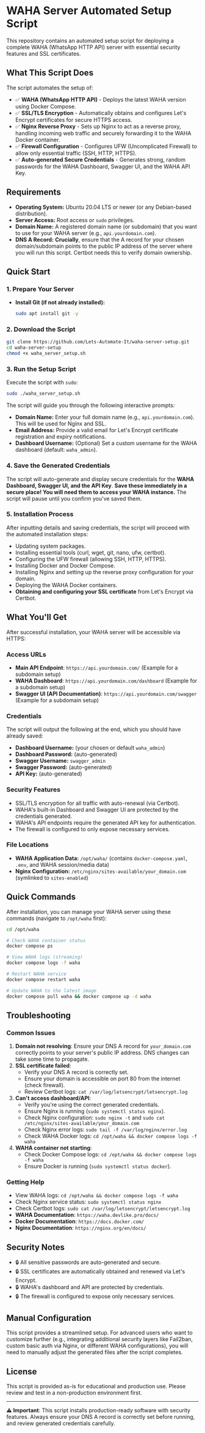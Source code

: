 # WAHA Server Automated Setup Script

This repository contains an automated setup script for deploying a complete WAHA (WhatsApp HTTP API) server with essential security features and SSL certificates.

## What This Script Does

The script automates the setup of:

- ✅ **WAHA (WhatsApp HTTP API)** - Deploys the latest WAHA version using Docker Compose.
- ✅ **SSL/TLS Encryption** - Automatically obtains and configures Let's Encrypt certificates for secure HTTPS access.
- ✅ **Nginx Reverse Proxy** - Sets up Nginx to act as a reverse proxy, handling incoming web traffic and securely forwarding it to the WAHA Docker container.
- ✅ **Firewall Configuration** - Configures UFW (Uncomplicated Firewall) to allow only essential traffic (SSH, HTTP, HTTPS).
- ✅ **Auto-generated Secure Credentials** - Generates strong, random passwords for the WAHA Dashboard, Swagger UI, and the WAHA API Key.

## Requirements

* **Operating System:** Ubuntu 20.04 LTS or newer (or any Debian-based distribution).
* **Server Access:** Root access or `sudo` privileges.
* **Domain Name:** A registered domain name (or subdomain) that you want to use for your WAHA server (e.g., `api.yourdomain.com`).
* **DNS A Record:** **Crucially**, ensure that the A record for your chosen domain/subdomain points to the public IP address of the server where you will run this script. Certbot needs this to verify domain ownership.

## Quick Start

### 1. Prepare Your Server

* **Install Git (if not already installed):**
    ```bash
    sudo apt install git -y
    ```

### 2. Download the Script

```bash
git clone https://github.com/Lets-Automate-It/waha-server-setup.git
cd waha-server-setup
chmod +x waha_server_setup.sh
````

### 3\. Run the Setup Script

Execute the script with `sudo`:

```bash
sudo ./waha_server_setup.sh
```

The script will guide you through the following interactive prompts:

  * **Domain Name:** Enter your full domain name (e.g., `api.yourdomain.com`). This will be used for Nginx and SSL.
  * **Email Address:** Provide a valid email for Let's Encrypt certificate registration and expiry notifications.
  * **Dashboard Username:** (Optional) Set a custom username for the WAHA dashboard (default: `waha_admin`).

### 4\. Save the Generated Credentials

The script will auto-generate and display secure credentials for the **WAHA Dashboard, Swagger UI, and the API Key**. **Save these immediately in a secure place\! You will need them to access your WAHA instance.** The script will pause until you confirm you've saved them.

### 5\. Installation Process

After inputting details and saving credentials, the script will proceed with the automated installation steps:

  * Updating system packages.
  * Installing essential tools (curl, wget, git, nano, ufw, certbot).
  * Configuring the UFW firewall (allowing SSH, HTTP, HTTPS).
  * Installing Docker and Docker Compose.
  * Installing Nginx and setting up the reverse proxy configuration for your domain.
  * Deploying the WAHA Docker containers.
  * **Obtaining and configuring your SSL certificate** from Let's Encrypt via Certbot.

## What You'll Get

After successful installation, your WAHA server will be accessible via HTTPS:

### Access URLs
* **Main API Endpoint**: `https://api.yourdomain.com/` (Example for a subdomain setup)
* **WAHA Dashboard**: `https://api.yourdomain.com/dashboard` (Example for a subdomain setup)
* **Swagger UI (API Documentation)**: `https://api.yourdomain.com/swagger` (Example for a subdomain setup)

### Credentials

The script will output the following at the end, which you should have already saved:

  * **Dashboard Username:** (your chosen or default `waha_admin`)
  * **Dashboard Password:** (auto-generated)
  * **Swagger Username:** `swagger_admin`
  * **Swagger Password:** (auto-generated)
  * **API Key:** (auto-generated)

### Security Features

  * SSL/TLS encryption for all traffic with auto-renewal (via Certbot).
  * WAHA's built-in Dashboard and Swagger UI are protected by the credentials generated.
  * WAHA's API endpoints require the generated API key for authentication.
  * The firewall is configured to only expose necessary services.

### File Locations

  * **WAHA Application Data:** `/opt/waha/` (contains `docker-compose.yaml`, `.env`, and WAHA session/media data)
  * **Nginx Configuration:** `/etc/nginx/sites-available/your_domain.com` (symlinked to `sites-enabled`)

## Quick Commands

After installation, you can manage your WAHA server using these commands (navigate to `/opt/waha` first):

```bash
cd /opt/waha

# Check WAHA container status
docker compose ps

# View WAHA logs (streaming)
docker compose logs -f waha

# Restart WAHA service
docker compose restart waha

# Update WAHA to the latest image
docker compose pull waha && docker compose up -d waha
```

## Troubleshooting

### Common Issues

1.  **Domain not resolving**: Ensure your DNS A record for `your_domain.com` correctly points to your server's public IP address. DNS changes can take some time to propagate.
2.  **SSL certificate failed**:
      * Verify your DNS A record is correctly set.
      * Ensure your domain is accessible on port 80 from the internet (check firewall).
      * Review Certbot logs: `cat /var/log/letsencrypt/letsencrypt.log`
3.  **Can't access dashboard/API**:
      * Verify you're using the correct generated credentials.
      * Ensure Nginx is running (`sudo systemctl status nginx`).
      * Check Nginx configuration: `sudo nginx -t` and `sudo cat /etc/nginx/sites-available/your_domain.com`
      * Check Nginx error logs: `sudo tail -f /var/log/nginx/error.log`
      * Check WAHA Docker logs: `cd /opt/waha && docker compose logs -f waha`
4.  **WAHA container not starting**:
      * Check Docker Compose logs: `cd /opt/waha && docker compose logs -f waha`
      * Ensure Docker is running (`sudo systemctl status docker`).

### Getting Help

  * View WAHA logs: `cd /opt/waha && docker compose logs -f waha`
  * Check Nginx service status: `sudo systemctl status nginx`
  * Check Certbot logs: `sudo cat /var/log/letsencrypt/letsencrypt.log`
  * **WAHA Documentation**: `https://waha.devlike.pro/docs/`
  * **Docker Documentation**: `https://docs.docker.com/`
  * **Nginx Documentation**: `https://nginx.org/en/docs/`

## Security Notes

  * 🔒 All sensitive passwords are auto-generated and secure.
  * 🔒 SSL certificates are automatically obtained and renewed via Let's Encrypt.
  * 🔒 WAHA's dashboard and API are protected by credentials.
  * 🔒 The firewall is configured to expose only necessary services.

## Manual Configuration

This script provides a streamlined setup. For advanced users who want to customize further (e.g., integrating additional security layers like Fail2ban, custom basic auth via Nginx, or different WAHA configurations), you will need to manually adjust the generated files after the script completes.

## License

This script is provided as-is for educational and production use. Please review and test in a non-production environment first.

-----

**⚠️ Important**: This script installs production-ready software with security features. Always ensure your DNS A record is correctly set before running, and review generated credentials carefully.

```
```
